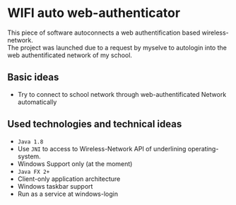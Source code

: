 WIFI auto web-authenticator
===========================

This piece of software autoconnects a web authentification based wireless-network.  
The project was launched due to a request by myselve to autologin into the web authentificated network of my school.


## Basic ideas 
 - Try to connect to school network through web-authentificated Network automatically


## Used technologies and technical ideas
 - `Java 1.8`
 - Use `JNI` to access to Wireless-Network API of underlining operating-system.
 - Windows Support only (at the moment)
 - `Java FX 2+`
 - Client-only application architecture
 - Windows taskbar support
 - Run as a service at windows-login
